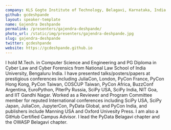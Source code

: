 ```yaml
---
company: KLS Gogte Institute of Technology, Belagavi, Karnataka, India
github: gcdeshpande
layout: speaker-template
name: Gajendra Deshpande
permalink: /presenters/gajendra-deshpande/
photo_url: /static/img/presenters/gajendra-deshpande.jpg
slug: gajendra-deshpande
twitter: gcdeshpande
website: https://gcdeshpande.github.io
---
```


I hold M.Tech. in Computer Science and Engineering and PG Diploma in  Cyber Law and Cyber Forensics from National Law School of India University, Bengaluru India. I have presented talks/posters/papers at prestigious conferences including JuliaCon, London, PyCon France, PyCon Hong Kong, PyCon Taiwan, COSCUP Taiwan, PyCon Africa, BuzzConf Argentina, EuroPython, PiterPy Russia, SciPy USA, SciPy India, NIT Goa, and IIT Gandhi Nagar. Worked as a Reviewer and Program Committee member for reputed International conferences including SciPy USA, SciPy Japan, JuliaCon, JupyterCon, PyData Global, and PyCon India, and publishers include Manning USA and Oxford Univesity Press. I am also a GitHub Certified Campus Advisor. I lead the PyData Belagavi chapter and the OWASP Belagavi chapter.
